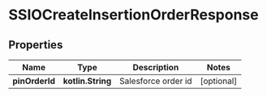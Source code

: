 
# SSIOCreateInsertionOrderResponse

## Properties
Name | Type | Description | Notes
------------ | ------------- | ------------- | -------------
**pinOrderId** | **kotlin.String** | Salesforce order id |  [optional]



